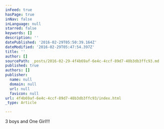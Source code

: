 ```yaml
---
inFeed: true
hasPage: true
inNav: false
inLanguage: null
starred: false
keywords: []
description: ''
datePublished: '2016-02-29T05:50:39.164Z'
dateModified: '2016-02-29T05:47:54.397Z'
title: ''
author: []
sourcePath: _posts/2016-02-29-4f4b69af-6e4c-4ccf-89d7-48b3db3ffc93.md
published: true
authors: []
publisher:
  name: null
  domain: null
  url: null
  favicon: null
url: 4f4b69af-6e4c-4ccf-89d7-48b3db3ffc93/index.html
_type: Article

---
```

3 boys and One Girl!!!